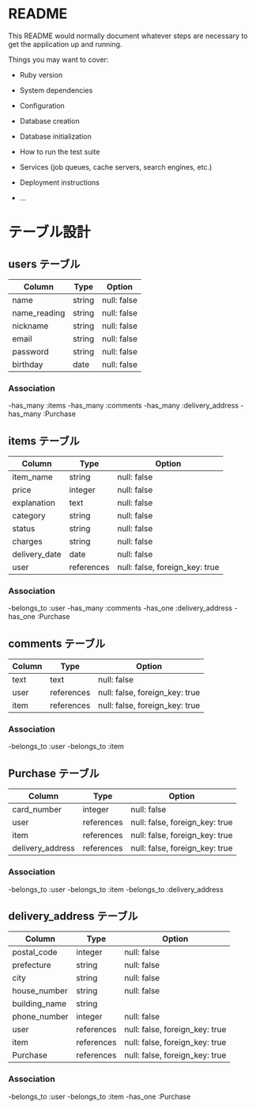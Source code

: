 # README

This README would normally document whatever steps are necessary to get the
application up and running.

Things you may want to cover:

* Ruby version

* System dependencies

* Configuration

* Database creation

* Database initialization

* How to run the test suite

* Services (job queues, cache servers, search engines, etc.)

* Deployment instructions

* ...
# テーブル設計

## users テーブル
| Column      | Type     | Option      |
| ----------- | -------- | ----------- |
| name        | string   | null: false |
| name_reading| string   | null: false |
| nickname    | string   | null: false |
| email       | string   | null: false |
| password    | string   | null: false |
| birthday    | date     | null: false |

### Association

-has_many :items
-has_many :comments
-has_many :delivery_address
-has_many :Purchase


## items テーブル
| Column        | Type       | Option                         |
| ------------- | ---------- | ------------------------------ |
| item_name     | string     | null: false                    |
| price         | integer    | null: false                    |
| explanation   | text       | null: false                    |
| category      | string     | null: false                    |
| status        | string     | null: false                    |
| charges       | string     | null: false                    |
| delivery_date | date       | null: false                    | 
| user          | references | null: false, foreign_key: true | 

### Association

-belongs_to :user
-has_many   :comments
-has_one    :delivery_address
-has_one    :Purchase


## comments テーブル
| Column        | Type       | Option                         |
| ------------- | ---------- | ------------------------------ |
| text          | text       | null: false                    |
| user          | references | null: false, foreign_key: true |
| item          | references | null: false, foreign_key: true |

### Association

-belongs_to :user
-belongs_to :item


## Purchase テーブル
| Column           | Type       | Option                         |
| ---------------- | ---------- | ------------------------------ |
| card_number      | integer    | null: false                    |
| user             | references | null: false, foreign_key: true |
| item             | references | null: false, foreign_key: true |
| delivery_address | references | null: false, foreign_key: true |

### Association

-belongs_to :user
-belongs_to :item
-belongs_to :delivery_address


## delivery_address テーブル
| Column        | Type       | Option                         |
| ------------- | ---------- | ------------------------------ |
| postal_code   | integer    | null: false                    |
| prefecture    | string     | null: false                    |
| city          | string     | null: false                    |
| house_number  | string     | null: false                    |
| building_name | string     |                                |
| phone_number  | integer    | null: false                    |
| user          | references | null: false, foreign_key: true |
| item          | references | null: false, foreign_key: true |
| Purchase      | references | null: false, foreign_key: true |

### Association

-belongs_to :user
-belongs_to :item
-has_one    :Purchase


